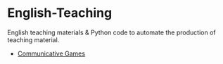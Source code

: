 # English-Teaching

English teaching materials &amp; Python code to automate the production of teaching material.

- [Communicative Games](https://github.com/jonfernq/English-Teaching/blob/main/CommunicativeGames/README.md) 

